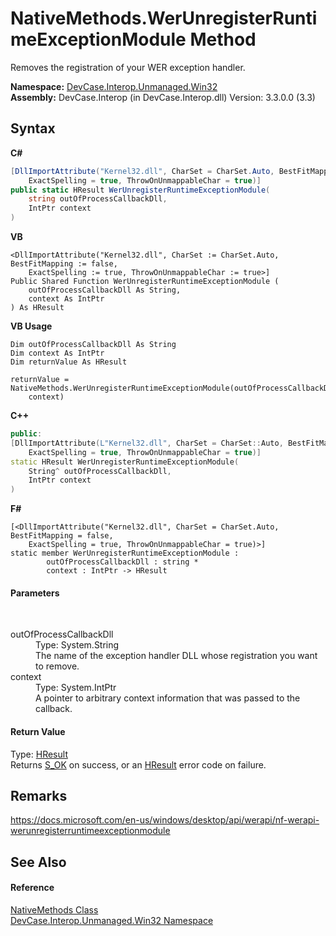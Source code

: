 # NativeMethods.WerUnregisterRuntimeExceptionModule Method 
 

Removes the registration of your WER exception handler.

**Namespace:**&nbsp;<a href="N_DevCase_Interop_Unmanaged_Win32">DevCase.Interop.Unmanaged.Win32</a><br />**Assembly:**&nbsp;DevCase.Interop (in DevCase.Interop.dll) Version: 3.3.0.0 (3.3)

## Syntax

**C#**<br />
``` C#
[DllImportAttribute("Kernel32.dll", CharSet = CharSet.Auto, BestFitMapping = false, 
	ExactSpelling = true, ThrowOnUnmappableChar = true)]
public static HResult WerUnregisterRuntimeExceptionModule(
	string outOfProcessCallbackDll,
	IntPtr context
)
```

**VB**<br />
``` VB
<DllImportAttribute("Kernel32.dll", CharSet := CharSet.Auto, BestFitMapping := false, 
	ExactSpelling := true, ThrowOnUnmappableChar := true>]
Public Shared Function WerUnregisterRuntimeExceptionModule ( 
	outOfProcessCallbackDll As String,
	context As IntPtr
) As HResult
```

**VB Usage**<br />
``` VB Usage
Dim outOfProcessCallbackDll As String
Dim context As IntPtr
Dim returnValue As HResult

returnValue = NativeMethods.WerUnregisterRuntimeExceptionModule(outOfProcessCallbackDll, 
	context)
```

**C++**<br />
``` C++
public:
[DllImportAttribute(L"Kernel32.dll", CharSet = CharSet::Auto, BestFitMapping = false, 
	ExactSpelling = true, ThrowOnUnmappableChar = true)]
static HResult WerUnregisterRuntimeExceptionModule(
	String^ outOfProcessCallbackDll, 
	IntPtr context
)
```

**F#**<br />
``` F#
[<DllImportAttribute("Kernel32.dll", CharSet = CharSet.Auto, BestFitMapping = false, 
	ExactSpelling = true, ThrowOnUnmappableChar = true)>]
static member WerUnregisterRuntimeExceptionModule : 
        outOfProcessCallbackDll : string * 
        context : IntPtr -> HResult 

```


#### Parameters
&nbsp;<dl><dt>outOfProcessCallbackDll</dt><dd>Type: System.String<br />The name of the exception handler DLL whose registration you want to remove.</dd><dt>context</dt><dd>Type: System.IntPtr<br />A pointer to arbitrary context information that was passed to the callback.</dd></dl>

#### Return Value
Type: <a href="T_DevCase_Interop_Unmanaged_Win32_Enums_HResult">HResult</a><br />Returns <a href="T_DevCase_Interop_Unmanaged_Win32_Enums_HResult">S_OK</a> on success, or an <a href="T_DevCase_Interop_Unmanaged_Win32_Enums_HResult">HResult</a> error code on failure.

## Remarks
<a href="https://docs.microsoft.com/en-us/windows/desktop/api/werapi/nf-werapi-werunregisterruntimeexceptionmodule" target="_blank">https://docs.microsoft.com/en-us/windows/desktop/api/werapi/nf-werapi-werunregisterruntimeexceptionmodule</a>

## See Also


#### Reference
<a href="T_DevCase_Interop_Unmanaged_Win32_NativeMethods">NativeMethods Class</a><br /><a href="N_DevCase_Interop_Unmanaged_Win32">DevCase.Interop.Unmanaged.Win32 Namespace</a><br />